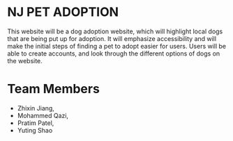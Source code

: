# NJ PET ADOPTION
This website will be a dog adoption website, which will highlight local dogs that are being put up for adoption. It will emphasize accessibility and will make the initial steps of finding a pet to adopt easier for users. Users will be able to create accounts, and look through the different options of dogs on the website.

# Team Members
* Zhixin Jiang,
* Mohammed Qazi,
* Pratim Patel,
* Yuting Shao
